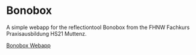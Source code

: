 # Bonobox
A simple webapp for the reflectiontool Bonobox from the FHNW Fachkurs Praxisausbildung HS21 Muttenz.

[Bonobox Webapp](https://bonobox.netlify.app/)
